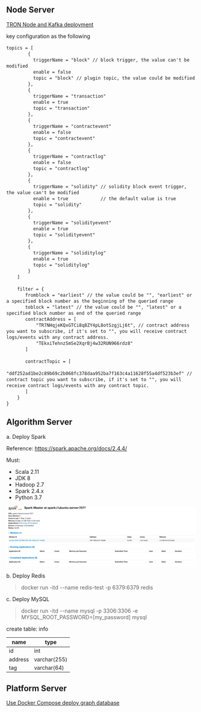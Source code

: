 ## Node Server

[TRON Node and Kafka deployment](https://developers.tron.network/docs/deploy-the-fullnode-or-supernode)


key configuration as the following

```
topics = [
        {
          triggerName = "block" // block trigger, the value can't be modified
          enable = false
          topic = "block" // plugin topic, the value could be modified
        },
        {
          triggerName = "transaction"
          enable = true
          topic = "transaction"
        },
        {
          triggerName = "contractevent"
          enable = false
          topic = "contractevent"
        },
        {
          triggerName = "contractlog"
          enable = false
          topic = "contractlog"
        },
        {
          triggerName = "solidity" // solidity block event trigger, the value can't be modified
          enable = true            // the default value is true
          topic = "solidity"
        },
        {
          triggerName = "solidityevent"
          enable = true
          topic = "solidityevent"
        },
        {
          triggerName = "soliditylog"
          enable = true
          topic = "soliditylog"
        }
    ]

    filter = {
       fromblock = "earliest" // the value could be "", "earliest" or a specified block number as the beginning of the queried range
       toblock = "latest" // the value could be "", "latest" or a specified block number as end of the queried range
       contractAddress = [
           "TR7NHqjeKQxGTCi8q8ZY4pL8otSzgjLj6t", // contract address you want to subscribe, if it's set to "", you will receive contract logs/events with any contract address.
           "TEkxiTehnzSmSe2XqrBj4w32RUN966rdz8"
       ]

       contractTopic = [
           "ddf252ad1be2c89b69c2b068fc378daa952ba7f163c4a11628f55a4df523b3ef" // contract topic you want to subscribe, if it's set to "", you will receive contract logs/events with any contract topic.
       ]
    }
}

```

## Algorithm Server

a. Deploy Spark

Reference: https://spark.apache.org/docs/2.4.4/

Must:

- Scala 2.11 
- JDK 8  
- Hadoop 2.7 
- Spark 2.4.x 
- Python 3.7


![avatar](img/s2.png)

b. Deploy Redis

> docker run -itd --name redis-test -p 6379:6379 redis

c. Deploy MySQL

> docker run -itd --name mysql -p 3306:3306 -e  MYSQL_ROOT_PASSWORD=[my_password] mysql

create table: info

|  name   | type  |
|  ----  | ----  |
| id  | int |
| address  | varchar(255) |
| tag  | varchar(64) |

## Platform Server

[Use Docker Compose deploy graph database](https://docs.nebula-graph.io/3.2.1/4.deployment-and-installation/2.compile-and-install-nebula-graph/3.deploy-nebula-graph-with-docker-compose/)
